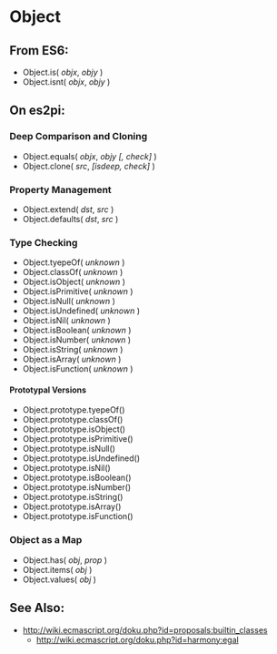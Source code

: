 Object
======

From ES6:
---------

+ Object.is( *objx*, *objy* )
+ Object.isnt( *objx*, *objy* )

On es2pi:
--------

### Deep Comparison and Cloning

+ Object.equals( *objx*, *objy* *[, check]* )
+ Object.clone( *src*, *[isdeep, check]* )

### Property Management

+ Object.extend( *dst*, *src* )
+ Object.defaults( *dst*, *src* )

### Type Checking

+ Object.tyepeOf( *unknown* )
+ Object.classOf( *unknown* )
+ Object.isObject( *unknown* )
+ Object.isPrimitive( *unknown* )
+ Object.isNull( *unknown* )
+ Object.isUndefined( *unknown* )
+ Object.isNil( *unknown* )
+ Object.isBoolean( *unknown* )
+ Object.isNumber( *unknown* )
+ Object.isString( *unknown* )
+ Object.isArray( *unknown* )
+ Object.isFunction( *unknown* )

#### Prototypal Versions

+ Object.prototype.tyepeOf()
+ Object.prototype.classOf()
+ Object.prototype.isObject()
+ Object.prototype.isPrimitive()
+ Object.prototype.isNull()
+ Object.prototype.isUndefined()
+ Object.prototype.isNil()
+ Object.prototype.isBoolean()
+ Object.prototype.isNumber()
+ Object.prototype.isString()
+ Object.prototype.isArray()
+ Object.prototype.isFunction()

### Object as a Map

+ Object.has( *obj*, *prop* )
+ Object.items( *obj* )
+ Object.values( *obj* )

See Also:
---------

+ http://wiki.ecmascript.org/doku.php?id=proposals:builtin_classes
  + http://wiki.ecmascript.org/doku.php?id=harmony:egal
